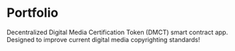 # Portfolio
Decentralized Digital Media Certification Token (DMCT) smart contract app. Designed to improve current digital media copyrighting standards! 
